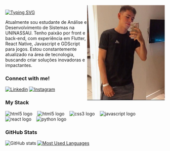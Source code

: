 <img align="right" alt="" height="300px" src="./me.png">

[![Typing SVG](https://readme-typing-svg.demolab.com?font=Fira+Code&weight=600&size=25&pause=1000&color=0074D9&random=false&width=435&height=40&lines=Ol%C3%A1%2C+eu+sou+o+Elias+Pacheco!+%F0%9F%91%BE%F0%9F%93%9A%F0%9F%92%99)](https://git.io/typing-svg)


<p align="left">Atualmente sou estudante de Análise e Desenvolvimento de Sistemas na UNINASSAU. Tenho paixão por front e back-end, com experiência em Flutter, React Native, Javascript e GDScript para jogos. Estou constantemente atualizado na área de tecnologia, buscando criar soluções inovadoras e impactantes.


<h3 align="left">Connect with me!</h3>

[![Linkedin](https://img.shields.io/badge/Linkedin-0e76a8?style=for-the-badge&logo=linkedin&logoColor=white)](https://www.linkedin.com/in/elias-pacheco-450373218/)
[![Instagram](https://img.shields.io/badge/Instagram-E4405F?style=for-the-badge&logo=instagram&logoColor=white)](https://instagram.com/eliaaspacheco)

<h3 align="left">My Stack</h3>

<div align="left">
  <img src="https://cdn.jsdelivr.net/gh/devicons/devicon/icons/flutter/flutter-plain.svg" height="25" alt="html5 logo"  />
  <img width="8" />
  <img src="https://cdn.jsdelivr.net/gh/devicons/devicon/icons/html5/html5-original.svg" height="25" alt="html5 logo"  />
  <img width="8" />
  <img src="https://cdn.jsdelivr.net/gh/devicons/devicon/icons/css3/css3-original.svg" height="25" alt="css3 logo"  />
  <img width="8" />
  <img src="https://cdn.jsdelivr.net/gh/devicons/devicon/icons/javascript/javascript-plain.svg" height="25" alt="javascript logo"  />
  <img width="8" />
  <img src="https://cdn.jsdelivr.net/gh/devicons/devicon/icons/react/react-original.svg" height="25" alt="react logo"  />
  <img width="8" />
  <img src="https://cdn.jsdelivr.net/gh/devicons/devicon/icons/python/python-plain.svg" height="25" alt="python logo"  >
</div>


<h3>GitHub Stats</h3>

![GitHub stats](https://github-readme-stats-git-masterrstaa-rickstaa.vercel.app/api?username=EliasPacheco&hide_title=true&show_icons=true&include_all_commits=false&count_private=true&line_height=25&hide=issues&bg_color=000&title_color=0074D9&text_color=FFF&border_radius=3&border_color=36123c&icon_color=FF00F6&theme=jolly)
[![Most Used Languages](https://github-readme-stats-git-masterrstaa-rickstaa.vercel.app/api/top-langs/?username=EliasPacheco&line_height=10&card_width=290&layout=compact&hide_title=false&count_private=true&langs_count=4&show_icons=true&title_color=0074D9&hide=html,css&bg_color=000&text_color=8B8B8B&border_radius=3&border_color=561760&count_private=true)](https://github.com/EliasPacheco/github-readme-stats)
<br>

<br><br>

